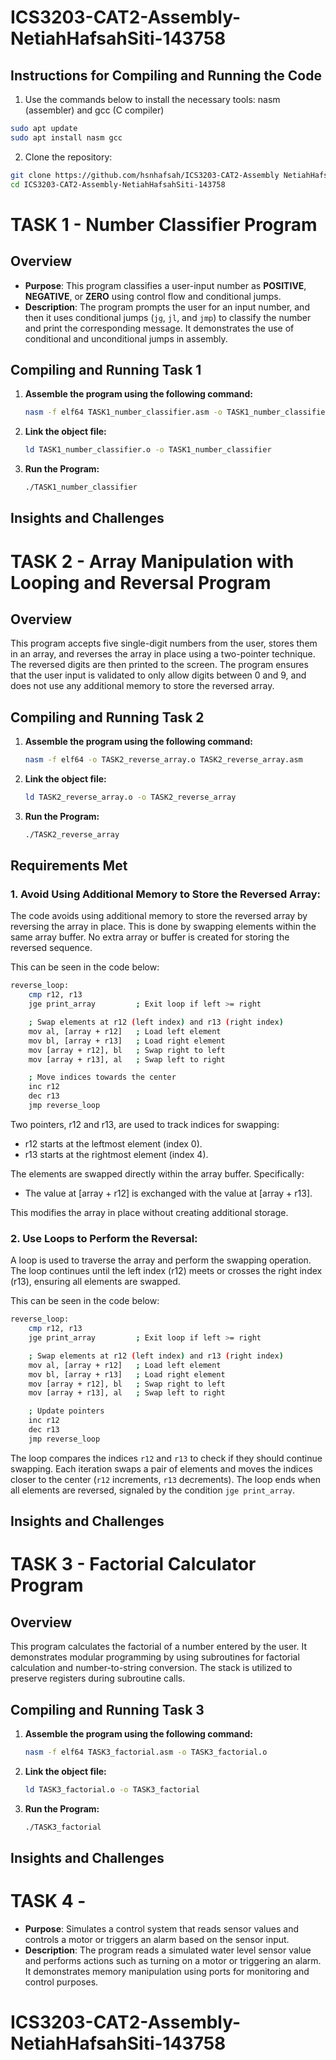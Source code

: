 # ICS3203-CAT2-Assembly-NetiahHafsahSiti-143758

## Instructions for Compiling and Running the Code
1. Use the commands below to install the necessary tools: nasm (assembler) and gcc (C compiler)
 ```bash
sudo apt update
sudo apt install nasm gcc
   ```
2. Clone the repository:
 ```bash
git clone https://github.com/hsnhafsah/ICS3203-CAT2-Assembly NetiahHafsahSiti-143758.git
cd ICS3203-CAT2-Assembly-NetiahHafsahSiti-143758
   ```
   

# TASK 1 - Number Classifier Program 
## Overview

- **Purpose**: This program classifies a user-input number as **POSITIVE**, **NEGATIVE**, or **ZERO** using control flow and conditional jumps.
- **Description**: The program prompts the user for an input number, and then it uses conditional jumps (`jg`, `jl`, and `jmp`) to classify the number and print the corresponding message. It demonstrates the use of conditional and unconditional jumps in assembly.
  
## Compiling and Running Task 1

1. **Assemble the program using the following command:**
   
    ```bash
    nasm -f elf64 TASK1_number_classifier.asm -o TASK1_number_classifier.o
   ```
2. **Link the object file:**

   ```bash
   ld TASK1_number_classifier.o -o TASK1_number_classifier
   ```
3. **Run the Program:**
   ```bash
   ./TASK1_number_classifier
   ```

## Insights and Challenges
   
# TASK 2 - Array Manipulation with Looping and Reversal Program
## Overview
This program accepts five single-digit numbers from the user, stores them in an array, and reverses the array in place using a two-pointer technique. The reversed digits are then printed to the screen. The program ensures that the user input is validated to only allow digits between 0 and 9, and does not use any additional memory to store the reversed array.

## Compiling and Running Task 2
1. **Assemble the program using the following command:**

    ```bash
   nasm -f elf64 -o TASK2_reverse_array.o TASK2_reverse_array.asm
   ```
2. **Link the object file:**

   ```bash
   ld TASK2_reverse_array.o -o TASK2_reverse_array
   ```
3. **Run the Program:**
   ```bash
   ./TASK2_reverse_array
   ```

## Requirements Met
### 1. **Avoid Using Additional Memory to Store the Reversed Array:**
The code avoids using additional memory to store the reversed array by reversing the array in place. This is done by swapping elements within the same array buffer. No extra array or buffer is created for storing the reversed sequence.

This can be seen in the code below:
```bash
reverse_loop:
    cmp r12, r13
    jge print_array         ; Exit loop if left >= right

    ; Swap elements at r12 (left index) and r13 (right index)
    mov al, [array + r12]   ; Load left element
    mov bl, [array + r13]   ; Load right element
    mov [array + r12], bl   ; Swap right to left
    mov [array + r13], al   ; Swap left to right

    ; Move indices towards the center
    inc r12
    dec r13
    jmp reverse_loop

```
Two pointers, r12 and r13, are used to track indices for swapping:

- r12 starts at the leftmost element (index 0).
- r13 starts at the rightmost element (index 4).

The elements are swapped directly within the array buffer. Specifically:
- The value at [array + r12] is exchanged with the value at [array + r13].
  
This modifies the array in place without creating additional storage.


### 2.  **Use Loops to Perform the Reversal:**
A loop is used to traverse the array and perform the swapping operation. The loop continues until the left index (r12) meets or crosses the right index (r13), ensuring all elements are swapped.

This can be seen in the code below:
``` bash
reverse_loop:
    cmp r12, r13
    jge print_array         ; Exit loop if left >= right

    ; Swap elements at r12 (left index) and r13 (right index)
    mov al, [array + r12]   ; Load left element
    mov bl, [array + r13]   ; Load right element
    mov [array + r12], bl   ; Swap right to left
    mov [array + r13], al   ; Swap left to right

    ; Update pointers
    inc r12
    dec r13
    jmp reverse_loop
```
The loop compares the indices `r12` and `r13` to check if they should continue swapping. Each iteration swaps a pair of elements and moves the indices closer to the center (`r12` increments, `r13` decrements). The loop ends when all elements are reversed, signaled by the condition `jge print_array`.

## Insights and Challenges




# TASK 3 - Factorial Calculator Program
## Overview
This program calculates the factorial of a number entered by the user. It demonstrates modular programming by using subroutines for factorial calculation and number-to-string conversion. The stack is utilized to preserve registers during subroutine calls.

## Compiling and Running Task 3
1. **Assemble the program using the following command:**
    ```bash
   nasm -f elf64 TASK3_factorial.asm -o TASK3_factorial.o
   ```
2. **Link the object file:**
   ```bash
   ld TASK3_factorial.o -o TASK3_factorial
   ```
3. **Run the Program:**
   ```bash
   ./TASK3_factorial
   ```
## Insights and Challenges

# TASK 4 - 

- **Purpose**: Simulates a control system that reads sensor values and controls a motor or triggers an alarm based on the sensor input.
- **Description**: The program reads a simulated water level sensor value and performs actions such as turning on a motor or triggering an alarm. It demonstrates memory manipulation using ports for monitoring and control purposes.

# ICS3203-CAT2-Assembly-NetiahHafsahSiti-143758
